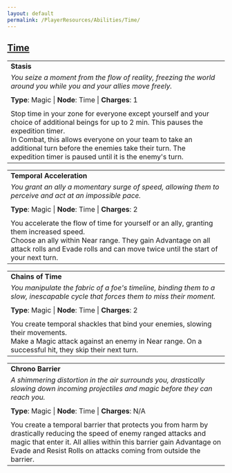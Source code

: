 ```yaml
---
layout: default
permalink: /PlayerResources/Abilities/Time/
---
```

## [Time](#Time)

|                                                                                                                                                            |
| :--------------------------------------------------------------------------------------------------------- |
| **Stasis** |
| *You seize a moment from the flow of reality, freezing the world around you while you and your allies move freely.* |
| |
| **Type**: Magic \| **Node**: Time \| **Charges**: 1 |
| |
| Stop time in your zone for everyone except yourself and your choice of additional beings for up to 2 min. This pauses the expedition timer.<br>In Combat, this allows everyone on your team to take an additional turn before the enemies take their turn. The expedition timer is paused until it is the enemy's turn. |

|                                                                                                                                                            |
| :--------------------------------------------------------------------------------------------------------- |
| **Temporal Acceleration** |
| *You grant an ally a momentary surge of speed, allowing them to perceive and act at an impossible pace.* |
| |
| **Type**: Magic \| **Node**: Time \| **Charges**: 2 |
| |
| You accelerate the flow of time for yourself or an ally, granting them increased speed.<br>Choose an ally within Near range. They gain Advantage on all attack rolls and Evade rolls and can move twice until the start of your next turn. |

|                                                                                                                                                            |
| :--------------------------------------------------------------------------------------------------------- |
| **Chains of Time** |
| *You manipulate the fabric of a foe's timeline, binding them to a slow, inescapable cycle that forces them to miss their moment.* |
| |
| **Type**: Magic \| **Node**: Time \| **Charges**: 2 |
| |
| You create temporal shackles that bind your enemies, slowing their movements.<br>Make a Magic attack against an enemy in Near range. On a successful hit, they skip their next turn. |

|                                                                                                                                                            |
| :--------------------------------------------------------------------------------------------------------- |
| **Chrono Barrier** |
| *A shimmering distortion in the air surrounds you, drastically slowing down incoming projectiles and magic before they can reach you.* |
| |
| **Type**: Magic \| **Node**: Time \| **Charges**: N/A |
| |
| You create a temporal barrier that protects you from harm by drastically reducing the speed of enemy ranged attacks and magic that enter it. All allies within this barrier gain Advantage on Evade and Resist Rolls on attacks coming from outside the barrier. |